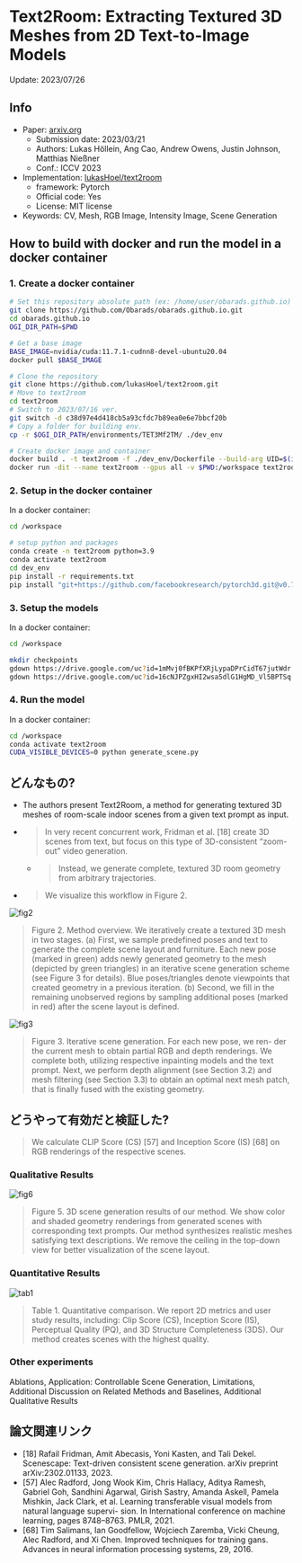 # Text2Room: Extracting Textured 3D Meshes from 2D Text-to-Image Models

Update: 2023/07/26

## Info
- Paper: [arxiv.org](https://arxiv.org/abs/2303.11989)
  - Submission date: 2023/03/21
  - Authors: Lukas Höllein, Ang Cao, Andrew Owens, Justin Johnson, Matthias Nießner
  - Conf.: ICCV 2023
- Implementation: [lukasHoel/text2room](https://github.com/lukasHoel/text2room)
  - framework: Pytorch
  - Official code: Yes
  - License: MIT license
- Keywords: CV, Mesh, RGB Image, Intensity Image, Scene Generation

## How to build with docker and run the model in a docker container
### 1. Create a docker container
```bash
# Set this repository absolute path (ex: /home/user/obarads.github.io)
git clone https://github.com/Obarads/obarads.github.io.git
cd obarads.github.io
OGI_DIR_PATH=$PWD

# Get a base image
BASE_IMAGE=nvidia/cuda:11.7.1-cudnn8-devel-ubuntu20.04
docker pull $BASE_IMAGE

# Clone the repository
git clone https://github.com/lukasHoel/text2room.git
# Move to text2room
cd text2room
# Switch to 2023/07/16 ver.
git switch -d c38d97e4d418cb5a93cfdc7b89ea0e6e7bbcf20b
# Copy a folder for building env.
cp -r $OGI_DIR_PATH/environments/TET3Mf2TM/ ./dev_env

# Create docker image and container
docker build . -t text2room -f ./dev_env/Dockerfile --build-arg UID=$(id -u) --build-arg GID=$(id -g) --build-arg BASE_IMAGE=$BASE_IMAGE
docker run -dit --name text2room --gpus all -v $PWD:/workspace text2room
```

### 2. Setup in the docker container
In a docker container:
```bash
cd /workspace

# setup python and packages
conda create -n text2room python=3.9
conda activate text2room
cd dev_env
pip install -r requirements.txt
pip install "git+https://github.com/facebookresearch/pytorch3d.git@v0.7.2"
```

### 3. Setup the models
In a docker container:
```bash
cd /workspace

mkdir checkpoints
gdown https://drive.google.com/uc?id=1mMvj0fBKPfXRjLypaDPrCidT67jutWdr -O checkpoints/
gdown https://drive.google.com/uc?id=16cNJPZgxHI2wsa5dlG1HgMD_Vl5BPTSq -O checkpoints/
```

### 4. Run the model
In a docker container:
```bash
cd /workspace
conda activate text2room
CUDA_VISIBLE_DEVICES=0 python generate_scene.py
```

## どんなもの?
- The authors present Text2Room, a method for generating textured 3D meshes of room-scale indoor scenes from a given text prompt as input.
- > In very recent concurrent work, Fridman et al. [18] create 3D scenes from text,  but  focus  on  this  type  of  3D-consistent “zoom-out” video generation. 
  - > Instead, we generate complete, textured 3D room geometry from arbitrary trajectories.
- > We visualize this workflow in Figure 2.

![fig2](img/TET3Mf2TM/fig2.png)

> Figure 2. Method overview.  We iteratively create a textured 3D mesh in two stages.  (a) First, we sample predefined poses and text to generate the complete scene layout and furniture. Each new pose (marked in green) adds newly generated geometry to the mesh (depicted by green triangles) in an iterative scene generation scheme (see Figure 3 for details).  Blue poses/triangles denote viewpoints that created geometry in a previous iteration.  (b) Second, we fill in the remaining unobserved regions by sampling additional poses (marked in red) after the scene layout is defined.

![fig3](img/TET3Mf2TM/fig3.png)

> Figure 3. Iterative scene generation. For each new pose, we ren- der the current mesh to obtain partial RGB and depth renderings. We complete both, utilizing respective inpainting models and the text prompt.  Next, we perform depth alignment (see Section 3.2) and mesh filtering (see Section 3.3) to obtain an optimal next mesh patch, that is finally fused with the existing geometry.

## どうやって有効だと検証した?
> We  calculate CLIP Score (CS) [57] and Inception Score (IS) [68] on RGB renderings of the respective scenes.

### Qualitative Results
![fig6](img/TET3Mf2TM/fig6.png)
> Figure 5. 3D scene generation results of our method. We show color and shaded geometry renderings from generated scenes with corresponding text prompts. Our method synthesizes realistic meshes satisfying text descriptions. We remove the ceiling in the top-down view for better visualization of the scene layout.

### Quantitative Results
![tab1](img/TET3Mf2TM/tab1.png)
> Table  1. Quantitative  comparison. We  report  2D  metrics and  user  study  results,  including:   Clip  Score  (CS),  Inception Score (IS), Perceptual Quality (PQ), and 3D Structure Completeness  (3DS). Our method creates scenes with the highest quality.

### Other experiments
Ablations, Application: Controllable Scene Generation, Limitations, Additional Discussion on Related Methods and Baselines, Additional Qualitative Results

## 論文関連リンク
- [18] Rafail Fridman, Amit Abecasis, Yoni Kasten, and Tali Dekel. Scenescape:  Text-driven consistent scene generation. arXiv preprint arXiv:2302.01133, 2023.
- [57] Alec  Radford,   Jong  Wook  Kim,   Chris  Hallacy,   Aditya Ramesh,  Gabriel  Goh,  Sandhini  Agarwal,  Girish  Sastry, Amanda Askell, Pamela Mishkin, Jack Clark, et al. Learning transferable  visual  models  from  natural  language  supervi- sion. In International conference on machine learning, pages 8748–8763. PMLR, 2021.
- [68] Tim  Salimans,  Ian  Goodfellow,  Wojciech  Zaremba,  Vicki Cheung, Alec Radford, and Xi Chen.  Improved techniques for training gans. Advances in neural information processing systems, 29, 2016.
